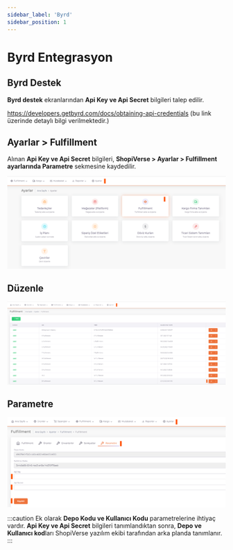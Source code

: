 ```yaml
---
sidebar_label: 'Byrd'
sidebar_position: 1
---
```


# Byrd Entegrasyon

## Byrd Destek

**Byrd destek** ekranlarından **Api Key ve Api Secret** bilgileri talep edilir.

https://developers.getbyrd.com/docs/obtaining-api-credentials (bu link üzerinde detaylı bilgi verilmektedir.)

## Ayarlar > Fulfillment

Alınan **Api Key ve Api Secret** bilgileri, **ShopiVerse > Ayarlar > Fulfillment ayarlarında Parametre** sekmesine kaydedilir.

![Byrd](../../dashboard/fullfillment-entegration/img/Byrd.png)

## Düzenle

![ByrdEdit](../../dashboard/fullfillment-entegration/img/ByrdEdit.png)

## Parametre

![ByrdEditParameter](../../dashboard/fullfillment-entegration/img/ByrdEditParameter.png)

:::caution
Ek olarak **Depo Kodu ve Kullanıcı Kodu** parametrelerine ihtiyaç vardır. **Api Key ve Api Secret** bilgileri tanımlandıktan sonra, **Depo ve Kullanıcı kod**ları ShopiVerse yazılım ekibi tarafından arka planda tanımlanır. 
:::
 